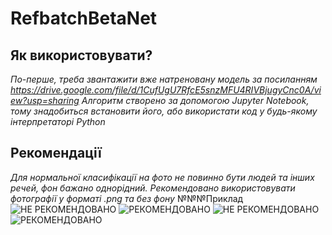 # RefbatchBetaNet
## Як використовувати?
*По-перше, треба звантажити вже натреновану модель за посиланням https://drive.google.com/file/d/1CufUgU7RfcE5snzMFU4RIVBjugyCnc0A/view?usp=sharing*
*Алгоритм створено за допомогою Jupyter Notebook, тому знадобиться встановити його, або використати код у будь-якому інтерпретаторі Python*
## Рекомендації 
*Для нормальної класифікації на фото не повинно бути людей та інших речей, фон бажано однорідний.*
*Рекомендовано використовувати фотографії у форматі .png та без фону*
№№№Приклад
![НЕ РЕКОМЕНДОВАНО](https://i.ibb.co/wr5SVvB/1git.png)
![РЕКОМЕНДОВАНО](https://i.ibb.co/ckgP4FL/2git.png)
![НЕ РЕКОМЕНДОВАНО](https://i.ibb.co/qnyLzC7/3git.png)
![РЕКОМЕНДОВАНО](https://i.ibb.co/BNZmXwg/4git.png)
